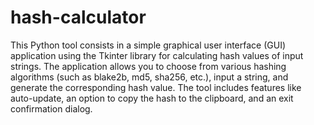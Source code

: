 # hash-calculator

This Python tool consists in a simple graphical user interface (GUI) application using the Tkinter library for calculating hash values of input strings. The application allows you to choose from various hashing algorithms (such as blake2b, md5, sha256, etc.), input a string, and generate the corresponding hash value. The tool includes features like auto-update, an option to copy the hash to the clipboard, and an exit confirmation dialog.

